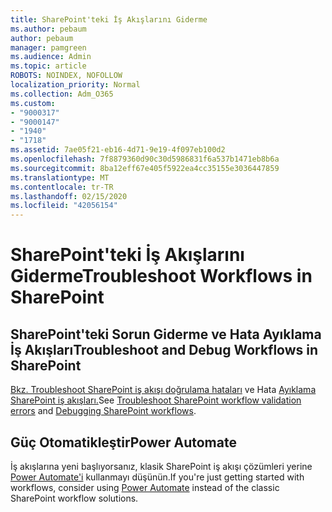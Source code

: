 ```yaml
---
title: SharePoint'teki İş Akışlarını Giderme
ms.author: pebaum
author: pebaum
manager: pamgreen
ms.audience: Admin
ms.topic: article
ROBOTS: NOINDEX, NOFOLLOW
localization_priority: Normal
ms.collection: Adm_O365
ms.custom:
- "9000317"
- "9000147"
- "1940"
- "1718"
ms.assetid: 7ae05f21-eb16-4d71-9e19-4f097eb100d2
ms.openlocfilehash: 7f8879360d90c30d5986831f6a537b1471eb8b6a
ms.sourcegitcommit: 8ba12eff67e405f5922ea4cc35155e3036447859
ms.translationtype: MT
ms.contentlocale: tr-TR
ms.lasthandoff: 02/15/2020
ms.locfileid: "42056154"
---
```

# <a name="troubleshoot-workflows-in-sharepoint"></a><span data-ttu-id="1c2a7-102">SharePoint'teki İş Akışlarını Giderme</span><span class="sxs-lookup"><span data-stu-id="1c2a7-102">Troubleshoot Workflows in SharePoint</span></span>

## <a name="troubleshoot-and-debug-workflows-in-sharepoint"></a><span data-ttu-id="1c2a7-103">SharePoint'teki Sorun Giderme ve Hata Ayıklama İş Akışları</span><span class="sxs-lookup"><span data-stu-id="1c2a7-103">Troubleshoot and Debug Workflows in SharePoint</span></span>

<span data-ttu-id="1c2a7-104">[Bkz. Troubleshoot SharePoint iş akışı doğrulama hataları](https://docs.microsoft.com/sharepoint/dev/general-development/troubleshooting-sharepoint-server-workflow-validation-errors-in-visio) ve Hata [Ayıklama SharePoint iş akışları.](https://docs.microsoft.com/sharepoint/dev/general-development/debugging-sharepoint-server-workflows)</span><span class="sxs-lookup"><span data-stu-id="1c2a7-104">See [Troubleshoot SharePoint workflow validation errors](https://docs.microsoft.com/sharepoint/dev/general-development/troubleshooting-sharepoint-server-workflow-validation-errors-in-visio) and [Debugging SharePoint workflows](https://docs.microsoft.com/sharepoint/dev/general-development/debugging-sharepoint-server-workflows).</span></span>

## <a name="power-automate"></a><span data-ttu-id="1c2a7-105">Güç Otomatikleştir</span><span class="sxs-lookup"><span data-stu-id="1c2a7-105">Power Automate</span></span>

<span data-ttu-id="1c2a7-106">İş akışlarına yeni başlıyorsanız, klasik SharePoint iş akışı çözümleri yerine [Power Automate'i](https://docs.microsoft.com/power-automate/modern-approvals) kullanmayı düşünün.</span><span class="sxs-lookup"><span data-stu-id="1c2a7-106">If you're just getting started with workflows, consider using [Power Automate](https://docs.microsoft.com/power-automate/modern-approvals) instead of the classic SharePoint workflow solutions.</span></span>
